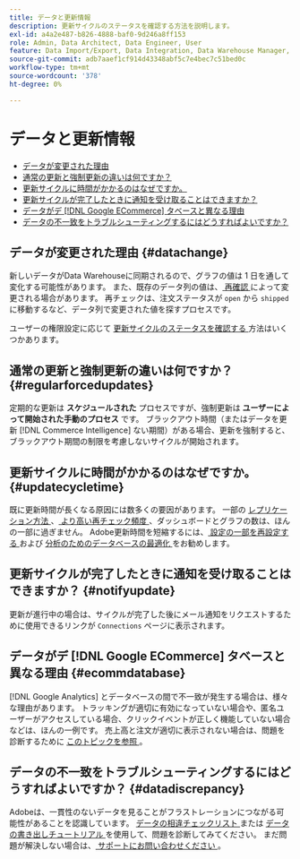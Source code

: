```yaml
---
title: データと更新情報
description: 更新サイクルのステータスを確認する方法を説明します。
exl-id: a4a2e487-b826-4888-baf0-9d246a8ff153
role: Admin, Data Architect, Data Engineer, User
feature: Data Import/Export, Data Integration, Data Warehouse Manager, Commerce Tables
source-git-commit: adb7aaef1cf914d43348abf5c7e4bec7c51bed0c
workflow-type: tm+mt
source-wordcount: '378'
ht-degree: 0%

---
```


# データと更新情報

* [データが変更された理由](#datachange)
* [通常の更新と強制更新の違いは何ですか？](#regularforcedupdates)
* [更新サイクルに時間がかかるのはなぜですか。](#updatecycletime)
* [更新サイクルが完了したときに通知を受け取ることはできますか？](#notifyupdate)
* [データがデ  [!DNL Google ECommerce]  タベースと異なる理由](#ecommdatabase)
* [データの不一致をトラブルシューティングするにはどうすればよいですか？](#datadiscrepancy)

## データが変更された理由 {#datachange}

新しいデータがData Warehouseに同期されるので、グラフの値は 1 日を通して変化する可能性があります。 また、既存のデータ列の値は、[ 再確認 ](../data-warehouse-mgr/cfg-data-rechecks.md) によって変更される場合があります。 再チェックは、注文ステータスが `open` から `shipped` に移動するなど、データ列で変更された値を探すプロセスです。

ユーザーの権限設定に応じて [ 更新サイクルのステータスを確認する ](../../best-practices/check-update-cycle.md) 方法はいくつかあります。

## 通常の更新と強制更新の違いは何ですか？ {#regularforcedupdates}

定期的な更新は **スケジュールされた** プロセスですが、強制更新は **ユーザーによって開始された手動のプロセス** です。 ブラックアウト時間（またはデータを更新 [!DNL Commerce Intelligence] ない期間）がある場合、更新を強制すると、ブラックアウト期間の制限を考慮しないサイクルが開始されます。

## 更新サイクルに時間がかかるのはなぜですか。 {#updatecycletime}

既に更新時間が長くなる原因には数多くの要因があります。 一部の [ レプリケーション方法 ](../data-warehouse-mgr/cfg-replication-methods.md)、[ より高い再チェック頻度 ](../data-warehouse-mgr/cfg-data-rechecks.md)、ダッシュボードとグラフの数は、ほんの一部に過ぎません。 Adobe更新時間を短縮するには、[ 設定の一部を再設定する ](../../best-practices/reduce-update-cycle-time.md) および [ 分析のためのデータベースの最適化 ](../../best-practices/opt-db-analysis.md) をお勧めします。

## 更新サイクルが完了したときに通知を受け取ることはできますか？ {#notifyupdate}

更新が進行中の場合は、サイクルが完了した後にメール通知をリクエストするために使用できるリンクが `Connections` ページに表示されます。

## データがデ [!DNL Google ECommerce] タベースと異なる理由 {#ecommdatabase}

[!DNL Google Analytics] とデータベースの間で不一致が発生する場合は、様々な理由があります。 トラッキングが適切に有効になっていない場合や、匿名ユーザーがアクセスしている場合、クリックイベントが正しく機能していない場合などは、ほんの一例です。 売上高と注文が適切に表示されない場合は、問題を診断するために [ このトピックを参照 ](https://experienceleague.adobe.com/docs/commerce-knowledge-base/kb/troubleshooting/miscellaneous/diagnosing-google-ecommerce-revenue-discrepancies.html?lang=ja)。

## データの不一致をトラブルシューティングするにはどうすればよいですか？ {#datadiscrepancy}

Adobeは、一貫性のないデータを見ることがフラストレーションにつながる可能性があることを認識しています。 [ データの相違チェックリスト ](https://experienceleague.adobe.com/docs/commerce-knowledge-base/kb/troubleshooting/miscellaneous/diagnosing-a-data-discrepancy.html?lang=ja) または [ データの書き出しチュートリアル ](https://experienceleague.adobe.com/docs/commerce-knowledge-base/kb/troubleshooting/miscellaneous/using-data-exports-to-pinpoint-discrepancies.html?lang=ja) を使用して、問題を診断してみてください。 まだ問題が解決しない場合は、[ サポートにお問い合わせください ](https://experienceleague.adobe.com/docs/commerce-knowledge-base/kb/troubleshooting/miscellaneous/mbi-service-policies.html?lang=ja)。
